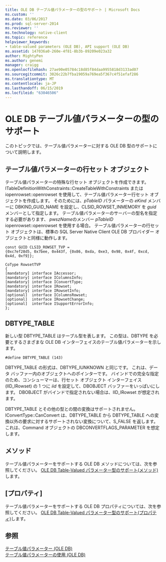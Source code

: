 ```yaml
---
title: OLE DB テーブル値パラメーターの型のサポート | Microsoft Docs
ms.custom: ''
ms.date: 03/06/2017
ms.prod: sql-server-2014
ms.reviewer: ''
ms.technology: native-client
ms.topic: reference
helpviewer_keywords:
- table-valued parameters (OLE DB), API support (OLE DB)
ms.assetid: 147036a0-260e-4f81-8b3b-89209e023a32
author: MightyPen
ms.author: genemi
manager: craigg
ms.openlocfilehash: 27ae90e05784c18d85f84daa9955818d3133ad07
ms.sourcegitcommit: 3026c22b7fba19059a769ea5f367c4f51efaf286
ms.translationtype: MT
ms.contentlocale: ja-JP
ms.lasthandoff: 06/15/2019
ms.locfileid: "63046506"
---
```

# <a name="ole-db-table-valued-parameter-type-support"></a>OLE DB テーブル値パラメーターの型のサポート
  このトピックでは、テーブル値パラメーターに対する OLE DB 型のサポートについて説明します。  
  
## <a name="table-valued-parameter-rowset-object"></a>テーブル値パラメーターの行セット オブジェクト  
 テーブル値パラメーターの特殊な行セット オブジェクトを作成できます。 ITableDefinitionWithConstraints::CreateTableWithConstraints または iopenrowset::openrowset を使用して、テーブル値パラメーター行セット オブジェクトを作成します。 そのためには、*pTableID* パラメーターの *eKind* メンバーに DBKIND_GUID_NAME を設定し、CLSID_ROWSET_INMEMORY を *guid* メンバーとして指定します。 テーブル値パラメーターのサーバーの型名を指定する必要があります、 *pwszName*のメンバー *pTableID* iopenrowset::openrowset を使用する場合。 テーブル値パラメーターの行セット オブジェクトは、標準の SQL Server Native Client OLE DB プロバイダー オブジェクトと同様に動作します。  
  
```  
const GUID CLSID_ROWSET_TVP =   
{0xc7ef28d5, 0x7bee, 0x443f, {0x86, 0xda, 0xe3, 0x98, 0x4f, 0xcd, 0x4d, 0xf9}};  
  
CoType RowsetTVP  
{  
[mandatory] interface IAccessor;  
[mandatory] interface IColumnsInfo;  
[mandatory] interface IConvertType;  
[mandatory] interface IRowset;  
[mandatory] interface IRowsetInfo;  
[optional]  interface IColumnsRowset;  
[optional]  interface IRowsetChange;  
[optional]  interface ISupportErrorInfo;  
};  
```  
  
## <a name="dbtypetable"></a>DBTYPE_TABLE  
 新しい型 DBTYPE_TABLE はテーブル型を表します。 この型は、DBTYPE を必要とするさまざまな OLE DB インターフェイスのテーブル値パラメーターを示します。  
  
```  
#define DBTYPE_TABLE (143)  
```  
  
 DBTYPE_TABLE の形式は、DBTYPE_IUNKNOWN と同じです。 これは、データ バッファー内のオブジェクトへのポインターです。 バインドでの完全な指定のため、コンシューマーは、行セット オブジェクト インターフェイス (IID_IRowset) の 1 つに *iid* を設定して、DBOBJECT バッファーをいっぱいにします。 DBOBJECT がバインドで指定されない場合は、IID_IRowset が想定されます。  
  
 DBTYPE_TABLE とその他の型との間の変換はサポートされません。 IConvertType::CanConvert は、DBTYPE_TABLE から DBTYPE_TABLE への変換以外の要求に対するサポートされない変換について、S_FALSE を返します。 これは、Command オブジェクトの DBCONVERTFLAGS_PARAMETER を想定します。  
  
## <a name="methods"></a>メソッド  
 テーブル値パラメーターをサポートする OLE DB メソッドについては、次を参照してください。 [OLE DB Table-Valued パラメーター型のサポート&#40;メソッド&#41;](ole-db-table-valued-parameter-type-support-methods.md)します。  
  
## <a name="properties"></a>[プロパティ]  
 テーブル値パラメーターをサポートする OLE DB プロパティについては、次を参照してください。 [OLE DB Table-Valued パラメーター型のサポート&#40;プロパティ&#41;](ole-db-table-valued-parameter-type-support-properties.md)します。  
  
## <a name="see-also"></a>参照  
 [テーブル値パラメーター &#40;OLE DB&#41;](table-valued-parameters-ole-db.md)   
 [テーブル値パラメーターの使用 &#40;OLE DB&#41;](../native-client-ole-db-how-to/use-table-valued-parameters-ole-db.md)  
  
  
